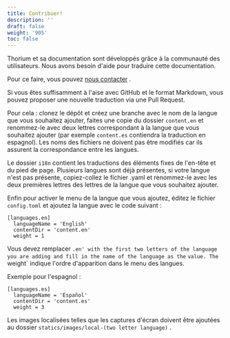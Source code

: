 ```yaml
---
title: Contribuer!
description: ''
draft: false
weight: '905'
toc: false
---
```


Thorium et sa documentation sont développés grâce à la communauté des utilisateurs. Nous avons besoin d'aide pour traduire cette documentation.

Pour ce faire, vous pouvez <a href="https://www.edrlab.org/contact/">nous contacter</a> .

Si vous êtes suffisamment à l'aise avec GitHub et le format Markdown, vous pouvez proposer une nouvelle traduction via une Pull Request.

Pour cela : clonez le dépôt et créez une branche avec le nom de la langue que vous souhaitez ajouter, faites une copie du dossier `content.en` et renommez-le avec deux lettres correspondant à la langue que vous souhaitez ajouter (par exemple `content.es` contiendra la traduction en espagnol). Les noms des fichiers ne doivent pas être modifiés car ils assurent la correspondance entre les langues.

Le dossier `i18n` contient les traductions des éléments fixes de l'en-tête et du pied de page. Plusieurs langues sont déjà présentes, si votre langue n'est pas présente, copiez-collez le fichier .yaml et renommez-le avec les deux premières lettres des lettres de la langue que vous souhaitez ajouter.

Enfin pour activer le menu de la langue que vous ajoutez, éditez le fichier `config.toml` et ajoutez la langue avec le code suivant :

```
[languages.en]
  languageName = 'English'
  contentDir = 'content.en'
  weight = 1
```

Vous devez remplacer `.en' with the first two letters of the language you are adding and fill in the name of the language as the` `value. The` weight` indique l'ordre d'apparition dans le menu des langues.

Exemple pour l'espagnol :

```
[languages.es]
  languageName = 'Español'
  contentDir = 'content.es'
  weight = 3
```

Les images localisées telles que les captures d'écran doivent être ajoutées au dossier `statics/images/local-(two letter language)` .
